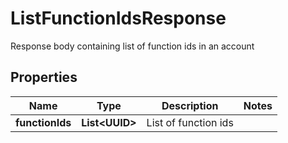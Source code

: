

# ListFunctionIdsResponse

Response body containing list of function ids in an account

## Properties

| Name | Type | Description | Notes |
|------------ | ------------- | ------------- | -------------|
|**functionIds** | **List&lt;UUID&gt;** | List of function ids |  |



